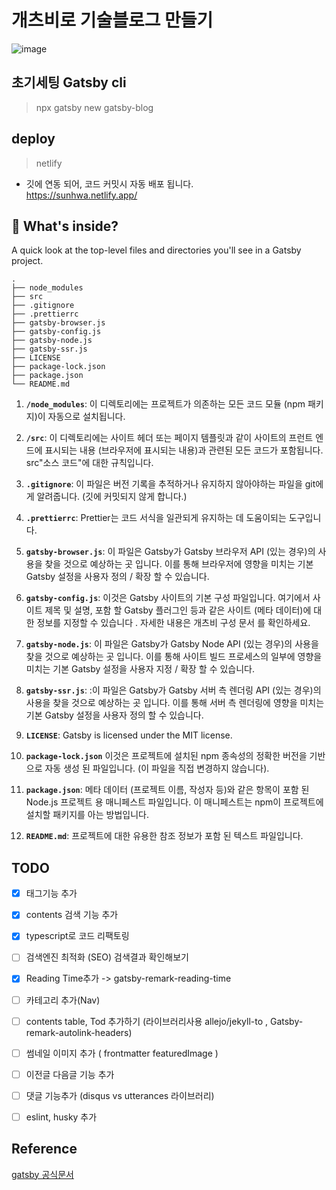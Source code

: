 # 개츠비로 기술블로그 만들기
![image](https://user-images.githubusercontent.com/61695175/124564202-ca38dd00-de7b-11eb-8b9d-4d7e712644ae.png)


## 초기세팅 Gatsby cli
>npx gatsby new gatsby-blog

## deploy
>netlify
* 깃에 연동 되어, 코드 커밋시 자동 배포 됩니다. 
<br/>https://sunhwa.netlify.app/

## 🧐 What's inside?
A quick look at the top-level files and directories you'll see in a Gatsby project.

    .
    ├── node_modules
    ├── src
    ├── .gitignore
    ├── .prettierrc
    ├── gatsby-browser.js
    ├── gatsby-config.js
    ├── gatsby-node.js
    ├── gatsby-ssr.js
    ├── LICENSE
    ├── package-lock.json
    ├── package.json
    └── README.md

1.  **`/node_modules`**: 이 디렉토리에는 프로젝트가 의존하는 모든 코드 모듈 (npm 패키지)이 자동으로 설치됩니다.

2.  **`/src`**: 이 디렉토리에는 사이트 헤더 또는 페이지 템플릿과 같이 사이트의 프런트 엔드에 표시되는 내용 (브라우저에 표시되는 내용)과 관련된 모든 코드가 포함됩니다. src"소스 코드"에 대한 규칙입니다.

3.  **`.gitignore`**: 이 파일은 버전 기록을 추적하거나 유지하지 않아야하는 파일을 git에게 알려줍니다. (깃에 커밋되지 않게 합니다.)

4.  **`.prettierrc`**: Prettier는 코드 서식을 일관되게 유지하는 데 도움이되는 도구입니다.

5.  **`gatsby-browser.js`**: 이 파일은 Gatsby가 Gatsby 브라우저 API (있는 경우)의 사용을 찾을 것으로 예상하는 곳 입니다. 이를 통해 브라우저에 영향을 미치는 기본 Gatsby 설정을 사용자 정의 / 확장 할 수 있습니다.

6.  **`gatsby-config.js`**:  이것은 Gatsby 사이트의 기본 구성 파일입니다. 여기에서 사이트 제목 및 설명, 포함 할 Gatsby 플러그인 등과 같은 사이트 (메타 데이터)에 대한 정보를 지정할 수 있습니다 . 
자세한 내용은 개츠비 구성 문서 를 확인하세요.

7.  **`gatsby-node.js`**: 이 파일은 Gatsby가 Gatsby Node API (있는 경우)의 사용을 찾을 것으로 예상하는 곳 입니다. 이를 통해 사이트 빌드 프로세스의 일부에 영향을 미치는 기본 Gatsby 설정을 사용자 지정 / 확장 할 수 있습니다.

8.  **`gatsby-ssr.js`**: :이 파일은 Gatsby가 Gatsby 서버 측 렌더링 API (있는 경우)의 사용을 찾을 것으로 예상하는 곳 입니다. 이를 통해 서버 측 렌더링에 영향을 미치는 기본 Gatsby 설정을 사용자 정의 할 수 있습니다.

9.  **`LICENSE`**: Gatsby is licensed under the MIT license.

10. **`package-lock.json`** 이것은 프로젝트에 설치된 npm 종속성의 정확한 버전을 기반으로 자동 생성 된 파일입니다. (이 파일을 직접 변경하지 않습니다).

11. **`package.json`**: 메타 데이터 (프로젝트 이름, 작성자 등)와 같은 항목이 포함 된 Node.js 프로젝트 용 매니페스트 파일입니다. 이 매니페스트는 npm이 프로젝트에 설치할 패키지를 아는 방법입니다.

12. **`README.md`**: 프로젝트에 대한 유용한 참조 정보가 포함 된 텍스트 파일입니다.

## TODO
- [x] 태그기능 추가
- [x] contents 검색 기능 추가
- [x] typescript로 코드 리팩토링
- [ ] 검색엔진 최적화 (SEO) 검색결과 확인해보기
- [x] Reading Time추가 -> gatsby-remark-reading-time
- [ ] 카테고리 추가(Nav)
- [ ] contents table, Tod 추가하기 (라이브러리사용 allejo/jekyll-to ,
 Gatsby-remark-autolink-headers)
- [ ] 썸네일 이미지 추가 ( frontmatter featuredImage )
- [ ] 이전글 다음글 기능 추가
- [ ] 댓글 기능추가 (disqus vs utterances 라이브러리)
- [ ] eslint, husky 추가
  

## Reference
[gatsby 공식문서](https://www.gatsbyjs.com/starters/?)